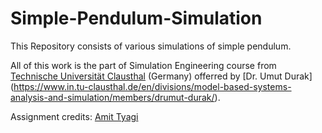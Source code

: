 # Simple-Pendulum-Simulation
This Repository consists of various simulations of simple pendulum.

All of this work is the part of Simulation Engineering course from [Technische Universität Clausthal](http://www.tu-clausthal.de/) (Germany) offerred by [Dr. Umut Durak]
(https://www.in.tu-clausthal.de/en/divisions/model-based-systems-analysis-and-simulation/members/drumut-durak/).

Assignment credits: [Amit Tyagi](http://www.amittyagi.com)
